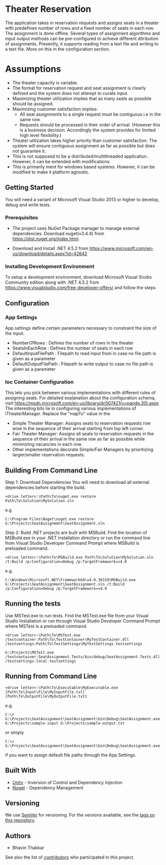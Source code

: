 # Theater Reservation

The application takes in reservation requests and assigns seats in a theater with predefines number of rows and a fixed number of seats in each row. The assignment is done offline. Several types of assignment algorithms and input output methods can be pre-configured to achieve different ditribution of assignments. Presently, it supports reading from a text file and writing to a text file. More on this in the configuration section.

# Assumptions

* The theater capacity is variable.
* The format for reservation request and seat assignment is clearly defined and the system does not attempt to curate input.
* Maximizing theater utilization implies that as many seats as possible should be assigned.
* Maximizing customer satisfaction implies:
  * All seat assignments to a single request must be contiguous i.e in the same row.
  * Requests should be processed in their order of arrival. (However this is a business decision. Accordingly the system provides for limited high level flexibility.)
* Theater utilization takes higher priority than customer satisfaction. The system will ensure contiguous assignment as far as possible but does not guarantee it.
* This is not supposed to be a distributed/multithreaded application. However, it can be extended with modifications.
* This is primarily ment for windows based systems. However, it can be modified to make it platform agnostic.

## Getting Started

You will need a variant of Microsoft Visual Studio 2013 or higher to develop, debug and write tests. 

### Prerequisites

* The project uses NuGet Package manager to manage external dependencies. 
Download nuget(v3.4.4) from https://dist.nuget.org/index.html.

* Download and Install .NET 4.5.2 from https://www.microsoft.com/en-us/download/details.aspx?id=42642

### Installing Development Environment

To setup a development environment, download Microsoft Visual Studio Community edition along with .NET 4.5.2 from https://www.visualstudio.com/free-developer-offers/ and follow the steps

## Configuration

### App Settings
App settings define certain parameters necessary to constraint the size of the input.
* NumberOfRows : Defines the number of rows in the theater
* SeatsInEachRow : Defines the number of seats in each row
* DefaultInputFilePath : Filepath to read input from in case no file path is given as a parameter
* DefaultOutputFilePath : Filepath to write output to case no file path is given as a parameter

### Ioc Container Configuration
This lets you pick between various implementations with different rules of assigning seats. For detailed explanation about the configuration schema, visit https://msdn.microsoft.com/en-us/library/dn507421(v=pandp.30).aspx 
The interesting bits lie in configuring various implementations of ITheaterManager. Replace the "mapTo" value in the       
<register type="ITheaterManager" mapTo="FairTheaterManager" name="mainTheaterManager">

* Simple Theater Manager: Assigns seats to reservation requests row wise in the sequence of their arrival starting from top left corner.
* Fair Theater Manager: Assigns all seats to reservation requests in the sequence of their arrival in the same row as far as possible while minimizing vacancies in each row.
* Other implementations decorate Simple/Fair Managers by prioritizing larger/smaller reservation requests.

## Building From Command Line
Step 1: Download Dependencies
You will need to download all external dependencies before starting the build. 
```
<drive letter>:\Path\To\nuget.exe restore Path\To\Solution\MySolution.sln
```
e.g
```
C:\Program Files\Nuget\nuget.exe restore G:\Projects\SeatAssignment\SeatAssignment.sln
```
Step 2: Build
.NET projects are built with MSBuild. Find the location of MSBuild.exe in your .NET installation directory or run the command line from Visual Studio Developer Command Prompt where MSBuild is preloaded command. 
```
<drive letter>:\Path\To\MSBuild.exe Path\To\Solution\MySolution.sln /t:Build /p:Configuration=Debug /p:TargetFramework=v4.0
```
e.g.
```
C:\Windows\Microsoft.NET\Framework64\v4.0.30319\MSBuild.exe G:\Projects\SeatAssignment\SeatAssignment.sln /t:Build /p:Configuration=Debug /p:TargetFramework=v4.0
```
## Running the tests
Use MSTest.exe to run tests. Find the MSTest.exe file from your Visual Studio Installation or run through Visual Studio Developer Command Prompt where MSTest is a preloaded command.
```
<drive letter>:\Path\To\MSTest.exe /testcontainer:Path\To\TestContainer\MyTestContainer.dll /testsettings:Path\To\TestSettings\MyTestSettings.testsettings
```
```
G:\Projects\MSTest.exe /testcontainer:SeatAssignment.Tests/bin/debug/SeatAssignment.Tests.dll /testsettings:local.testsettings
```

## Running from Command Line
```
<drive letter>:\Path\To\Executable\MyExecutable.exe [Path\To\Input\File\MyInputFile.txt] [Path\To\OutputFile\MyOutputFile.txt]
```

e.g.

```
C:\> G:\Projects\SeatAssignment\SeatAssignment\bin\Debug\SeatAssignment.exe G:\Projects\sample-input G:\Projects\sample-output.txt
```
or simply 
```
C:\> G:\Projects\SeatAssignment\SeatAssignment\bin\Debug\SeatAssignment.exe
```

if you want to assign default file paths through the App Settings.

## Built With

* [Unity](https://github.com/unitycontainer/unity) - Inversion of Control and Dependency Injection
* [Nuget](https://www.nuget.org/) - Dependency Management

## Versioning

We use [SemVer](http://semver.org/) for versioning. For the versions available, see the [tags on this repository](https://github.com/Bhavint/SeatAssignment/tags). 

## Authors

* Bhavin Thakkar

See also the list of [contributors](https://github.com/Bhavint/SeatAssignment/contributors) who participated in this project.
